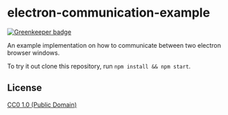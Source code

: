# electron-communication-example

[![Greenkeeper badge](https://badges.greenkeeper.io/kahlil/electron-communication-example.svg)](https://greenkeeper.io/)

An example implementation on how to communicate between two electron browser windows.

To try it out clone this repository, run `npm install && npm start`.


## License

[CC0 1.0 (Public Domain)](LICENSE.md)

